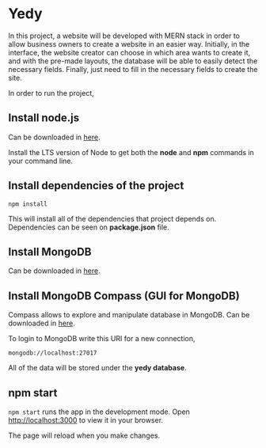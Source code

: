 # Yedy

In this project, a website will be developed with MERN stack in order to allow business owners to create a website in an easier way.
Initially, in the interface, the website creator can choose in which area wants to create it, and with the pre-made layouts, the database will be able to easily detect the necessary fields. Finally, just need to fill in the necessary fields to create the site.


In order to run the project,

## Install node.js

Can be downloaded in [here](https://nodejs.org/en/download/).

Install the LTS version of Node to get both the **node** and **npm** commands in your command line.


## Install dependencies of the project

``npm install``

This will install all of the dependencies that project depends on. Dependencies can be seen on **package.json** file. 


## Install MongoDB

Can be downloaded in [here](https://www.mongodb.com/try/download/community).

## Install MongoDB Compass (GUI for MongoDB)

Compass allows to explore and manipulate database in MongoDB. Can be downloaded in [here](https://www.mongodb.com/try/download/compass).

To login to MongoDB write this URI for a new connection,

``mongodb://localhost:27017``

All of the data will be stored under the **yedy database**.


## npm start

``npm start`` runs the app in the development mode. Open [http://localhost:3000](http://localhost:3000) to view it in your browser.

The page will reload when you make changes.

